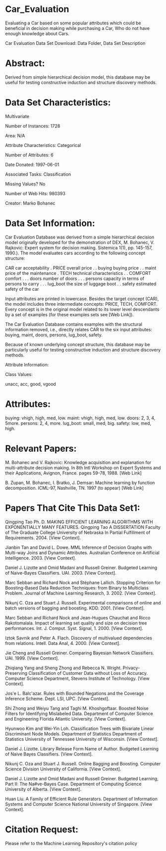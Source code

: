 # Car_Evaluation
Evaluating a Car based on some popular attributes which could be beneficial in decision making while purchasing a Car, Who do not have enough knowledge about Cars.

Car Evaluation Data Set 
Download: Data Folder, Data Set Description

# Abstract:
Derived from simple hierarchical decision model, this database may be useful for testing constructive induction and structure discovery methods.


# Data Set Characteristics:  
Multivariate

Number of Instances: 1728

Area: N/A

Attribute Characteristics: Categorical

Number of Attributes: 6

Date Donated: 1997-06-01

Associated Tasks: Classification

Missing Values? No

Number of Web Hits: 980393

Creator: Marko Bohanec 

# Data Set Information:

Car Evaluation Database was derived from a simple hierarchical decision model originally developed for the demonstration of DEX, M. Bohanec, V. Rajkovic: Expert system for decision making. Sistemica 1(1), pp. 145-157, 1990.). The model evaluates cars according to the following concept structure: 

CAR car acceptability 
. PRICE overall price 
. . buying buying price 
. . maint price of the maintenance 
. TECH technical characteristics 
. . COMFORT comfort 
. . . doors number of doors 
. . . persons capacity in terms of persons to carry 
. . . lug_boot the size of luggage boot 
. . safety estimated safety of the car 

Input attributes are printed in lowercase. Besides the target concept (CAR), the model includes three intermediate concepts: PRICE, TECH, COMFORT. Every concept is in the original model related to its lower level descendants by a set of examples (for these examples sets see [Web Link]). 

The Car Evaluation Database contains examples with the structural information removed, i.e., directly relates CAR to the six input attributes: buying, maint, doors, persons, lug_boot, safety. 

Because of known underlying concept structure, this database may be particularly useful for testing constructive induction and structure discovery methods. 


Attribute Information:

Class Values: 

unacc, acc, good, vgood 

# Attributes: 

buying: vhigh, high, med, low. 
maint: vhigh, high, med, low. 
doors: 2, 3, 4, 5more. 
persons: 2, 4, more. 
lug_boot: small, med, big. 
safety: low, med, high. 


# Relevant Papers:

M. Bohanec and V. Rajkovic: Knowledge acquisition and explanation for multi-attribute decision making. In 8th Intl Workshop on Expert Systems and their Applications, Avignon, France. pages 59-78, 1988. 
[Web Link] 

B. Zupan, M. Bohanec, I. Bratko, J. Demsar: Machine learning by function decomposition. ICML-97, Nashville, TN. 1997 (to appear) 
[Web Link]


# Papers That Cite This Data Set1:


Qingping Tao Ph. D. MAKING EFFICIENT LEARNING ALGORITHMS WITH EXPONENTIALLY MANY FEATURES. Qingping Tao A DISSERTATION Faculty of The Graduate College University of Nebraska In Partial Fulfillment of Requirements. 2004. [View Context].

Jianbin Tan and David L. Dowe. MML Inference of Decision Graphs with Multi-way Joins and Dynamic Attributes. Australian Conference on Artificial Intelligence. 2003. [View Context].

Daniel J. Lizotte and Omid Madani and Russell Greiner. Budgeted Learning of Naive-Bayes Classifiers. UAI. 2003. [View Context].

Marc Sebban and Richard Nock and Stéphane Lallich. Stopping Criterion for Boosting-Based Data Reduction Techniques: from Binary to Multiclass Problem. Journal of Machine Learning Research, 3. 2002. [View Context].

Nikunj C. Oza and Stuart J. Russell. Experimental comparisons of online and batch versions of bagging and boosting. KDD. 2001. [View Context].

Marc Sebban and Richard Nock and Jean-Hugues Chauchat and Ricco Rakotomalala. Impact of learning set quality and size on decision tree performances. Int. J. Comput. Syst. Signal, 1. 2000. [View Context].

Iztok Savnik and Peter A. Flach. Discovery of multivalued dependencies from relations. Intell. Data Anal, 4. 2000. [View Context].

Jie Cheng and Russell Greiner. Comparing Bayesian Network Classifiers. UAI. 1999. [View Context].

Zhiqiang Yang and Sheng Zhong and Rebecca N. Wright. Privacy-Preserving Classification of Customer Data without Loss of Accuracy. Computer Science Department, Stevens Institute of Technology. [View Context].

Jos'e L. Balc'azar. Rules with Bounded Negations and the Coverage Inference Scheme. Dept. LSI, UPC. [View Context].

Shi Zhong and Weiyu Tang and Taghi M. Khoshgoftaar. Boosted Noise Filters for Identifying Mislabeled Data. Department of Computer Science and Engineering Florida Atlantic University. [View Context].

Hyunwoo Kim and Wei-Yin Loh. Classification Trees with Bivariate Linear Discriminant Node Models. Department of Statistics Department of Statistics University of Tennessee University of Wisconsin. [View Context].

Daniel J. Lizotte. Library Release Form Name of Author. Budgeted Learning of Naive Bayes Classifiers. [View Context].

Nikunj C. Oza and Stuart J. Russell. Online Bagging and Boosting. Computer Science Division University of California. [View Context].

Daniel J. Lizotte and Omid Madani and Russell Greiner. Budgeted Learning, Part II: The Na#ve-Bayes Case. Department of Computing Science University of Alberta. [View Context].

Huan Liu. A Family of Efficient Rule Generators. Department of Information Systems and Computer Science National University of Singapore. [View Context].



# Citation Request:

Please refer to the Machine Learning Repository's citation policy
